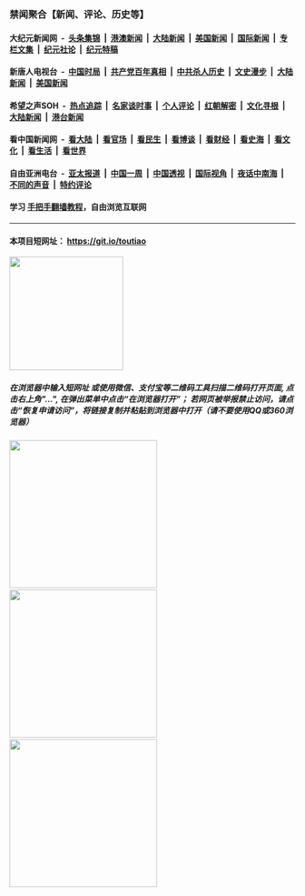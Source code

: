 ### 禁闻聚合【新闻、评论、历史等】

#### 大纪元新闻网 &nbsp;-&nbsp; [头条集锦](indexes/E头条集锦.md?t=03100202) &nbsp;|&nbsp; [港澳新闻](indexes/E港澳新闻.md?t=03100202)  &nbsp;|&nbsp; [大陆新闻](indexes/E大陆新闻.md?t=03100202) &nbsp;|&nbsp; [美国新闻](indexes/E美国新闻.md?t=03100202) &nbsp;|&nbsp; [国际新闻](indexes/E国际新闻.md?t=03100202) &nbsp;|&nbsp; [专栏文集](indexes/E专栏文集.md?t=03100202) &nbsp;|&nbsp; [纪元社论](indexes/E纪元社论.md?t=03100202) &nbsp;|&nbsp; [纪元特稿](indexes/E纪元特稿.md?t=03100202) 

#### 新唐人电视台 &nbsp;-&nbsp; [中国时局](indexes/N中国时局.md?t=03100202) &nbsp;|&nbsp; [共产党百年真相](indexes/N共产党百年真相.md?t=03100202) &nbsp;|&nbsp; [中共杀人历史](indexes/N中共杀人历史.md?t=03100202) &nbsp;|&nbsp; [文史漫步](indexes/N文史漫步.md?t=03100202) &nbsp;|&nbsp; [大陆新闻](indexes/N大陆新闻.md?t=03100202) &nbsp;|&nbsp; [美国新闻](indexes/N美国新闻.md?t=03100202)

#### 希望之声SOH &nbsp;-&nbsp; [热点追踪](indexes/H热点追踪.md?t=03100202) &nbsp;|&nbsp; [名家谈时事](indexes/H名家谈时事.md?t=03100202) &nbsp;|&nbsp; [个人评论](indexes/H个人评论.md?t=03100202)  &nbsp;|&nbsp; [红朝解密](indexes/H红朝解密.md?t=03100202) &nbsp;|&nbsp; [文化寻根](indexes/H文化寻根.md?t=03100202) &nbsp;|&nbsp; [大陆新闻](indexes/H大陆新闻.md?t=03100202) &nbsp;|&nbsp; [港台新闻](indexes/H港台新闻.md?t=03100202)

#### 看中国新闻网 &nbsp;-&nbsp; [看大陆](indexes/S看大陆.md?t=03100202) &nbsp;|&nbsp; [看官场](indexes/S看官场.md?t=03100202) &nbsp;|&nbsp; [看民生](indexes/S看民生.md?t=03100202)  &nbsp;|&nbsp; [看博谈](indexes/S看博谈.md?t=03100202) &nbsp;|&nbsp; [看财经](indexes/S看财经.md?t=03100202) &nbsp;|&nbsp; [看史海](indexes/S看史海.md?t=03100202) &nbsp;|&nbsp; [看文化](indexes/S看文化.md?t=03100202) &nbsp;|&nbsp; [看生活](indexes/S看生活.md?t=03100202) &nbsp;|&nbsp; [看世界](indexes/S看世界.md?t=03100202)

#### 自由亚洲电台 &nbsp;-&nbsp; [亚太报道](indexes/R亚太报道.md?t=03100202) &nbsp;|&nbsp; [中国一周](indexes/R中国一周.md?t=03100202) &nbsp;|&nbsp; [中国透视](indexes/R中国透视.md?t=03100202)  &nbsp;|&nbsp; [国际视角](indexes/R国际视角.md?t=03100202) &nbsp;|&nbsp; [夜话中南海](indexes/R夜话中南海.md?t=03100202) &nbsp;|&nbsp; [不同的声音](indexes/R不同的声音.md?t=03100202) &nbsp;|&nbsp; [特约评论](indexes/R特约评论.md?t=03100202)

#### 学习 [手把手翻墙教程](https://github.com/gfw-breaker/guides/wiki)，自由浏览互联网

----

#### 本项目短网址： https://git.io/toutiao
<img src="https://raw.githubusercontent.com/gfw-breaker/banned-news/master/scripts/img/qr.png" width="200px"/>  

##### 在浏览器中输入短网址 或使用微信、支付宝等二维码工具扫描二维码打开页面, 点击右上角"...", 在弹出菜单中点击“在浏览器打开”； 若网页被举报禁止访问，请点击“恢复申请访问”，将链接复制并粘贴到浏览器中打开（请不要使用QQ或360浏览器）

<img src="https://raw.githubusercontent.com/gfw-breaker/banned-news/master/scripts/img/1.png" width="260px"/> &nbsp; <img src="https://raw.githubusercontent.com/gfw-breaker/banned-news/master/scripts/img/2.png" width="260px"/> &nbsp; <img src="https://raw.githubusercontent.com/gfw-breaker/banned-news/master/scripts/img/3.png" width="260px"/>

